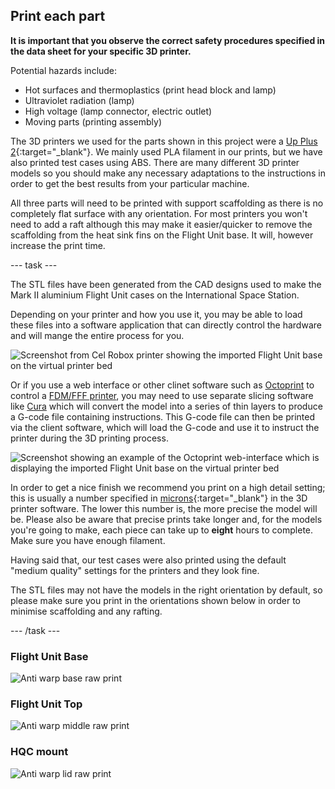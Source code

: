 ## Print each part

**It is important that you observe the correct safety procedures specified in the data sheet for your specific 3D printer.**

Potential hazards include:

- Hot surfaces and thermoplastics (print head block and lamp)
- Ultraviolet radiation (lamp)
- High voltage (lamp connector, electric outlet)
- Moving parts (printing assembly)

The 3D printers we used for the parts shown in this project were a [Up Plus 2](https://www.3dhubs.com/3d-printers/up-plus-2){:target="_blank"}. We mainly used PLA filament in our prints, but we have also printed test cases using ABS.  There are many different 3D printer models so you should make any necessary adaptations to the instructions in order to get the best results from your particular machine.  

All three parts will need to be printed with support scaffolding as there is no completely flat surface with any orientation. For most printers you won't need to add a raft although this may make it easier/quicker to remove the scaffolding from the heat sink fins on the Flight Unit base. It will, however increase the print time. 

--- task ---

The STL files have been generated from the CAD designs  used to make the Mark II aluminium Flight Unit cases on the International Space Station. 

Depending on your printer and how you use it, you may be able to load these files into a software application that can directly control the hardware and will mange the entire process for you.

![Screenshot from Cel Robox printer showing the imported Flight Unit base on the virtual printer bed](images/heatsink-antiwarp.png)

Or if you use a web interface or other clinet software such as [Octoprint](https://octoprint.org/) to control a [FDM/FFF printer](https://en.wikipedia.org/wiki/Fused_filament_fabrication#Fused_deposition_modeling), you may need to use separate slicing software like [Cura](https://github.com/Ultimaker/Cura) which will convert the model into a series of thin layers to produce a G-code file containing instructions. This G-code file can then be printed via the client software, which will load the G-code and use it to instruct the printer during the 3D printing process.

![Screenshot showing an example of the Octoprint web-interface which is displaying  the imported Flight Unit base on the virtual printer bed](images/heatsink-antiwarp.png)

In order to get a nice finish we recommend you print on a high detail setting; this is usually a number specified in [microns](https://en.wikipedia.org/wiki/Micrometre){:target="_blank"} in the 3D printer software. The lower this number is, the more precise the model will be. Please also be aware that precise prints take longer and, for the models you're going to make, each piece can take up to **eight** hours to complete. Make sure you have enough filament.

Having said that, our test cases were also printed using the default "medium quality" settings for the printers and they look fine. 

The STL files may not have the models in the right orientation by default, so please make sure you print in the orientations shown below in order to minimise scaffolding and any rafting.

--- /task ---


### Flight Unit Base

![Anti warp base raw print](images/base-antiwarp.png)

### Flight Unit Top

![Anti warp middle raw print](images/middle-antiwarp.png)

### HQC mount

![Anti warp lid raw print](images/lid-antiwarp.png)
